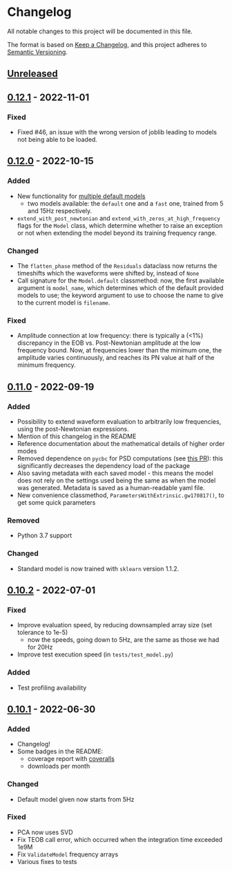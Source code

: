 # Changelog
All notable changes to this project will be documented in this file.

The format is based on [Keep a Changelog](https://keepachangelog.com/en/1.0.0/),
and this project adheres to [Semantic Versioning](https://semver.org/spec/v2.0.0.html).

## [Unreleased]

## [0.12.1] - 2022-11-01

### Fixed

- Fixed #46, an issue with the wrong version of joblib leading to models not being able to be loaded.

## [0.12.0] - 2022-10-15

### Added

- New functionality for [multiple default models](https://github.com/jacopok/mlgw_bns/pull/45)
    - two models available: the `default` one and a `fast` one, trained from 5 and 15Hz respectively.
- `extend_with_post_newtonian` and `extend_with_zeros_at_high_frequency` flags for the `Model` class,
    which determine whether to raise an exception or not when extending the model beyond its
    training frequency range.

### Changed

- The `flatten_phase` method of the `Residuals` dataclass now returns the timeshifts 
    which the waveforms were shifted by, instead of `None`
- Call signature for the `Model.default` classmethod: now, the first available argument 
    is `model_name`, which determines which of the default provided models to use;
    the keyword argument to use to choose the name to give to the current model is `filename`.

### Fixed

- Amplitude connection at low frequency: there is typically a (<1%) discrepancy in the EOB vs. 
    Post-Newtonian amplitude at the low frequency bound. Now, at frequencies lower than the minimum one,
    the amplitude varies continuously, and reaches its PN value at half of the minimum frequency.

## [0.11.0] - 2022-09-19

### Added

- Possibility to extend waveform evaluation to arbitrarily low frequencies, using the 
    post-Newtonian expressions. 
- Mention of this changelog in the README
- Reference documentation about the mathematical details of higher order modes
- Removed dependence on `pycbc` for PSD computations (see [this PR](https://github.com/jacopok/mlgw_bns/pull/38)): 
    this significantly decreases the dependency load of the package
- Also saving metadata with each saved model - this means the model does not rely on the settings
    used being the same as when the model was generated. 
    Metadata is saved as a human-readable yaml file.
- New convenience classmethod, `ParametersWithExtrinsic.gw170817()`, to get some quick parameters

### Removed

- Python 3.7 support

### Changed

- Standard model is now trained with `sklearn` version 1.1.2.

## [0.10.2] - 2022-07-01

### Fixed

- Improve evaluation speed, by reducing downsampled array size (set tolerance to 1e-5)
    - now the speeds, going down to 5Hz, are the same as those we had for 20Hz
- Improve test execution speed (in `tests/test_model.py`)

### Added

- Test profiling availability

## [0.10.1] - 2022-06-30

### Added

- Changelog!
- Some badges in the README:
    - coverage report with [coveralls](https://coveralls.io/)
    - downloads per month

### Changed

- Default model given now starts from 5Hz

### Fixed

- PCA now uses SVD
- Fix TEOB call error, which occurred when the integration time exceeded 1e9M
- Fix `ValidateModel` frequency arrays
- Various fixes to tests

[Unreleased]: https://github.com/jacopok/mlgw_bns/compare/v0.12.1...HEAD
[0.12.1]: https://github.com/jacopok/mlgw_bns/compare/v0.12.0...v0.12.1
[0.12.0]: https://github.com/jacopok/mlgw_bns/compare/v0.11.0...v0.12.0
[0.11.0]: https://github.com/jacopok/mlgw_bns/compare/v0.10.2...v0.11.0
[0.10.2]: https://github.com/jacopok/mlgw_bns/compare/v0.10.1...v0.10.2
[0.10.1]: https://github.com/jacopok/mlgw_bns/compare/v0.10.0...v0.10.1
